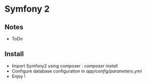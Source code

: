 # Symfony 2

## Notes
- ToDo

## Install
- Import Symfony2 using composer : *composer install*
- Configure database configuration in *app/config/parameters.yml*
- Enjoy !